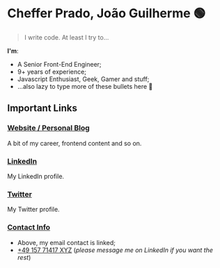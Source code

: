 # Cheffer Prado, João Guilherme 🟢

> I write code. At least I try to...

**I'm**:

- A Senior Front-End Engineer;
- 9+ years of experience;
- Javascript Enthusiast, Geek, Gamer and stuff;
- ...also lazy to type more of these bullets here 👀

## Important Links

### [Website / Personal Blog](http://guicheffer.me/)

A bit of my career, frontend content and so on.

### [LinkedIn](https://www.linkedin.com/in/guicheffer/)

My LinkedIn profile.

### [Twitter](https://twitter.com/guicheffer)

My Twitter profile.

### [Contact Info](mailto:hi@guicheffer.me)

- Above, my email contact is linked;
- [+49 157 71417 XYZ](tel:+4915771417XXX) (_please message me on LinkedIn if you want the rest_)

